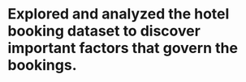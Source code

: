 # Explored and analyzed the hotel booking dataset to discover important factors that govern the bookings.
